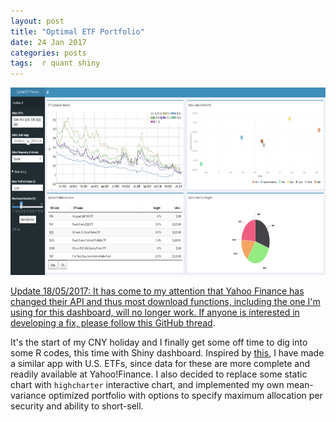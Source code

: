 ```yaml
---
layout: post
title: "Optimal ETF Portfolio"
date: 24 Jan 2017
categories: posts
tags:  r quant shiny
---
```


<a href="https://lhvan.shinyapps.io/ETF_Portfolio/"><img src="https://raw.githubusercontent.com/drawar/drawar.github.io/master/_posts/etf-portfolio_img1.png" width="1200" height="300" />


Update 18/05/2017: It has come to my attention that Yahoo Finance has changed their API and thus most download functions, including the one I'm using for this dashboard, will no longer work. If anyone is interested in developing a fix, please follow this GitHub [thread][thread].
<br>


It's the start of my CNY holiday and I finally get some off time to dig into some R codes, this time with Shiny dashboard. Inspired by [this][blog], I have made a similar app with U.S. ETFs, since data for these are more complete and readily available at Yahoo!Finance. I also decided to replace some static chart with `highcharter` interactive chart, and implemented my own mean-variance optimized portfolio with options to specify maximum allocation per security and ability to short-sell.

[blog]: https://thedatagame.com.au/2016/12/24/a-single-index-model-shiny-app-for-etfs/
[thread]: https://github.com/joshuaulrich/quantmod/issues/157
